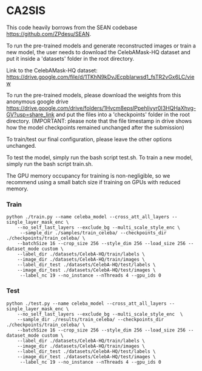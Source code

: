 # CA2SIS

This code heavily borrows from the SEAN codebase https://github.com/ZPdesu/SEAN.

To run the pre-trained models and generate reconstructed images or train a new model, the user needs to download the CelebAMask-HQ dataset and put it inside a 'datasets' folder in the root directory.

Link to the CelebAMask-HQ dataset: https://drive.google.com/file/d/1TKhN9kDvJEcpbIarwsd1_fsTR2vGx6LC/view

To run the pre-trained models, please download the weights from this anonymous google drive https://drive.google.com/drive/folders/1Hvcm8epslPpehliyyr0I3HQHaXhvg-GV?usp=share_link and put the files into a 'checkpoints' folder in the root directory. (IMPORTANT: please note that the file timestamp in drive shows how the model checkpoints remained unchanged after the submission)

To train/test our final configuration, please leave the other options unchanged.

To test the model, simply run the bash script test.sh.
To train a new model, simply run the bash script train.sh.

The GPU memory occupancy for training is non-negligible, so we recommend using a small batch size if training on GPUs with reduced memory. 

### Train
```
python ./train.py --name celeba_model --cross_att_all_layers --single_layer_mask_enc \
    --no_self_last_layers --exclude_bg --multi_scale_style_enc \
     --sample_dir ./samples/train_celeba/ --checkpoints_dir ./checkpoints/train_celeba/ \
    --batchSize 16 --crop_size 256 --style_dim 256 --load_size 256 --dataset_mode custom \
    --label_dir ./datasets/CelebA-HQ/train/labels \
    --image_dir ./datasets/CelebA-HQ/train/images \
    --label_dir_test ./datasets/CelebA-HQ/test/labels \
    --image_dir_test ./datasets/CelebA-HQ/test/images \
     --label_nc 19 --no_instance --nThreads 4 --gpu_ids 0
```   

### Test

```
python ./test.py --name celeba_model --cross_att_all_layers --single_layer_mask_enc \
    --no_self_last_layers --exclude_bg --multi_scale_style_enc  \
    --sample_dir ./results/train_celeba/ --checkpoints_dir ./checkpoints/train_celeba/ \
    --batchSize 16 --crop_size 256 --style_dim 256 --load_size 256 --dataset_mode custom \
    --label_dir ./datasets/CelebA-HQ/train/labels \
    --image_dir ./datasets/CelebA-HQ/train/images \
    --label_dir_test ./datasets/CelebA-HQ/test/labels \
    --image_dir_test ./datasets/CelebA-HQ/test/images \
     --label_nc 19 --no_instance --nThreads 4 --gpu_ids 0
```  